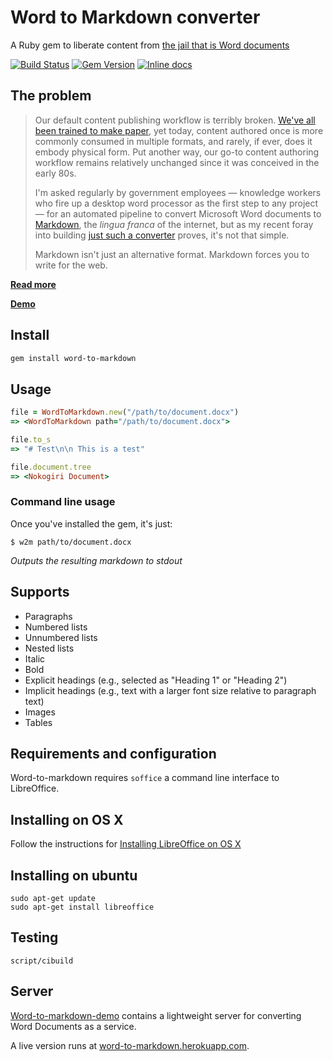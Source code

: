 # Word to Markdown converter

A Ruby gem to liberate content from [the jail that is Word documents](http://ben.balter.com/2012/10/19/we-ve-been-trained-to-make-paper/#jailbreaking-content)

[![Build Status](https://travis-ci.org/benbalter/word-to-markdown.svg?branch=master)](https://travis-ci.org/benbalter/word-to-markdown) [![Gem Version](https://badge.fury.io/rb/word-to-markdown.png)](http://badge.fury.io/rb/word-to-markdown) [![Inline docs](http://inch-pages.github.io/github/benbalter/word-to-markdown.png)](http://inch-pages.github.io/github/benbalter/word-to-markdown)

## The problem

> Our default content publishing workflow is terribly broken. [We've all been trained to make paper](http://ben.balter.com/2012/10/19/we-ve-been-trained-to-make-paper/), yet today, content authored once is more commonly consumed in multiple formats, and rarely, if ever, does it embody physical form. Put another way, our go-to content authoring workflow remains relatively unchanged since it was conceived in the early 80s.
>
> I'm asked regularly by government employees — knowledge workers who fire up a desktop word processor as the first step to any project — for an automated pipeline to convert Microsoft Word documents to [Markdown](http://guides.github.com/overviews/mastering-markdown/), the *lingua franca* of the internet, but as my recent foray into building [just such a converter](http://word-to-markdown.herokuapp.com/) proves, it's not that simple.
>
> Markdown isn't just an alternative format. Markdown forces you to write for the web.

**[Read more](http://ben.balter.com/2014/03/31/word-versus-markdown-more-than-mere-semantics/)**

**[Demo](http://word-to-markdown.herokuapp.com/)**

## Install

```bash
gem install word-to-markdown
```

## Usage

```ruby
file = WordToMarkdown.new("/path/to/document.docx")
=> <WordToMarkdown path="/path/to/document.docx">

file.to_s
=> "# Test\n\n This is a test"

file.document.tree
=> <Nokogiri Document>
```

### Command line usage

Once you've installed the gem, it's just:

```
$ w2m path/to/document.docx
```

*Outputs the resulting markdown to stdout*

## Supports

* Paragraphs
* Numbered lists
* Unnumbered lists
* Nested lists
* Italic
* Bold
* Explicit headings (e.g., selected as "Heading 1" or "Heading 2")
* Implicit headings (e.g., text with a larger font size relative to paragraph text)
* Images
* Tables

## Requirements and configuration

Word-to-markdown requires `soffice` a command line interface to LibreOffice.

## Installing on OS X

Follow the instructions for [Installing LibreOffice on OS X](https://www.libreoffice.org/get-help/install-howto/os-x/)

## Installing on ubuntu

```
sudo apt-get update
sudo apt-get install libreoffice
```

## Testing

```
script/cibuild
```

## Server

[Word-to-markdown-demo](https://github.com/benbalter/word-to-markdown-demo) contains a lightweight server for converting Word Documents as a service.

A live version runs at [word-to-markdown.herokuapp.com](http://word-to-markdown.herokuapp.com).
